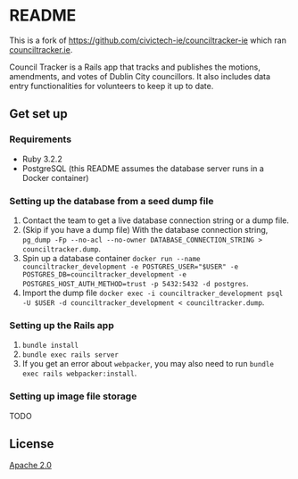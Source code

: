 # README

This is a fork of https://github.com/civictech-ie/counciltracker-ie which ran [counciltracker.ie](https://www.counciltracker.ie).

Council Tracker is a Rails app that tracks and publishes the motions, amendments, and votes of Dublin City councillors. It also includes data entry functionalities for volunteers to keep it up to date.

## Get set up

### Requirements
- Ruby 3.2.2
- PostgreSQL (this README assumes the database server runs in a Docker container)

### Setting up the database from a seed dump file
1. Contact the team to get a live database connection string or a dump file.
2. (Skip if you have a dump file) With the database connection string, `pg_dump -Fp --no-acl --no-owner DATABASE_CONNECTION_STRING > counciltracker.dump`.
3. Spin up a database container `docker run --name counciltracker_development -e POSTGRES_USER="$USER" -e POSTGRES_DB=counciltracker_development -e POSTGRES_HOST_AUTH_METHOD=trust -p 5432:5432 -d postgres`.
4. Import the dump file `docker exec -i counciltracker_development psql -U $USER -d counciltracker_development < counciltracker.dump`.

### Setting up the Rails app
1. `bundle install`
2. `bundle exec rails server`
3. If you get an error about `webpacker`, you may also need to run `bundle exec rails webpacker:install`.

### Setting up image file storage

TODO

## License

[Apache 2.0](LICENSE)